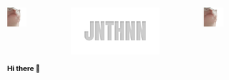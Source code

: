 <h1 align="center">
        <div style="display: flex; justify-content: space-between;">
                <div>
                        <img align="left" src="https://raw.githubusercontent.com/JNTHNN/JNTHNN/master/catjam.gif" alt="catjam">
                </div>
                <div>
                        <img align="center" src="https://raw.githubusercontent.com/JNTHNN/JNTHNN/master/JNTHNN.svg" alt="JNTHNN" style="width:50%;">
                </div>
                <div>
                        <img align="right" src="https://raw.githubusercontent.com/JNTHNN/JNTHNN/master/catjam.gif" alt="catjam">
                </div>
        </div>
</h1>

### Hi there 👋

<!--
**JNTHNN/JNTHNN** is a ✨ _special_ ✨ repository because its `README.md` (this file) appears on your GitHub profile.

Here are some ideas to get you started:

- 🔭 I’m currently working on ...
- 🌱 I’m currently learning ...
- 👯 I’m looking to collaborate on ...
- 🤔 I’m looking for help with ...
- 💬 Ask me about ...
- 📫 How to reach me: ...
- 😄 Pronouns: ...
- ⚡ Fun fact: ...
-->
